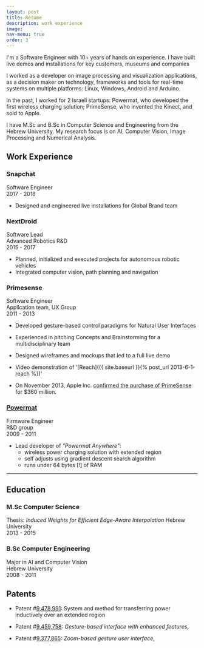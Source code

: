 ```yaml
---
layout: post
title: Resume
description: work experience
image: 
nav-menu: true
order: 3
---
```



I'm a Software Engineer with 10+ years of hands on experience.
I have built live demos and installations for key customers, museums and companies

I worked as a developer on image processing and visualization applications, as a decision maker on technology, frameworks and tools for real-time systems on multiple platforms: Linux, Windows, Android and Arduino.

In the past, I worked for 2 Israeli startups:
Powermat, who developed the first wireless charging solution;
PrimeSense, who invented the Kinect, and sold to Apple.

I have M.Sc and B.Sc in Computer Science and Engineering from the Hebrew University.
My research focus is on AI, Computer Vision, Image Processing and Numerical Analysis.


## Work Experience

### Snapchat

Software Engineer  
2017 - 2018

* Designed and engineered live installations for Global Brand team


### NextDroid

Software Lead  
Advanced Robotics R&D  
2015 - 2017

* Planned, initialized and executed projects for autonomous robotic vehicles
* Integrated computer vision, path planning and navigation


### Primesense
<!--
![cv/primesense.jpg](cv/primesense.jpg)
-->

Software Engineer  
Application team, UX Group  
2011 - 2013

* Developed gesture-based control paradigms for Natural User Interfaces
* Experienced in pitching Concepts and Brainstorming for a multidisciplinary team
* Designed wireframes and mockups that led to a full live demo

* Video demonstration of '[Reach]({{ site.baseurl }}{% post_url 2013-6-1-reach %})'
* On November 2013, Apple Inc. [confirmed the purchase of PrimeSense](http://www.globes.co.il/en/article-1000896203) for $360 million.


### [Powermat](http://powermat.com)

<!--
![](cv/powermat_logo_sh.jpg)
-->

Firmware Engineer  
R&D group  
2009 - 2011

* Lead developer of _"Powermat Anywhere"_:  
  - wireless power charging solution with extended region   
  - self adjusts using gradient descent search algorithm  
  - runs under 64 bytes [!] of RAM  




<!-- ### [Yellow Submarine](http://yellowsubmarine.org.il/) -->
<!--
![](cv/yellowsublogo.png)
-->

<!-- 
Translator (Hebrew - English)  
Freelance  
2007 - 2009


* Translated the monthly programme of a famous music club in Jerusalem 

### IDF

Field experiment team  
2006 - 2008

* R&D vehicle experiment team
* Qualified Welder (Shielded arc and Gas) 

-->

---

## Education

### M.Sc Computer Science
Thesis: _Induced Weights for Efficient Edge-Aware Interpolation_
Hebrew University  
2013 - 2015

### B.Sc Computer Engineering

Major in AI and Computer Vision  
Hebrew University  
2008 - 2011


## Patents

* Patent #[9,478,991](http://patft.uspto.gov/netacgi/nph-Parser?Sect1=PTO2&Sect2=HITOFF&p=1&u=%2Fnetahtml%2FPTO%2Fsearch-bool.html&r=1&f=G&l=50&co1=AND&d=PTXT&s1=9478991&OS=9478991&RS=9478991): System and method for transferring power inductively over an extended region 

* Patent #[9,459,758](http://patft.uspto.gov/netacgi/nph-Parser?Sect1=PTO2&Sect2=HITOFF&p=1&u=%2Fnetahtml%2FPTO%2Fsearch-bool.html&r=1&f=G&l=50&co1=AND&d=PTXT&s1=weissenstern&OS=weissenstern&RS=weissenstern
): _Gesture-based interface with enhanced features_, 
* Patent #[9,377,865](http://patft.uspto.gov/netacgi/nph-Parser?Sect1=PTO2&Sect2=HITOFF&p=1&u=%2Fnetahtml%2FPTO%2Fsearch-bool.html&r=2&f=G&l=50&co1=AND&d=PTXT&s1=weissenstern&OS=weissenstern&RS=weissenstern): _Zoom-based gesture user interface_, 

